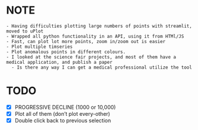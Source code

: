 # NOTE
	- Having difficulties plotting large numbers of points with streamlit, moved to uPlot
	- Wrapped all python functionality in an API, using it from HTMl/JS
	- Fast, can plot lot more points, zoom in/zoom out is easier
    - Plot multiple timseries
	- Plot anomalous points in different colours.
    - I looked at the science fair projects, and most of them have a medical application, and publish a paper
	  - Is there any way I can get a medical professional utilize the tool
  

# TODO
- [X] PROGRESSIVE DECLINE (1000 or 10,000)
- [X] Plot all of them (don’t plot every-other)
- [X] Double click back to previous selection
